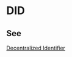 # DID
## See
[Decentralized Identifier](https://github.com/trustoverip/acdc/wiki/decentralized-identifier)